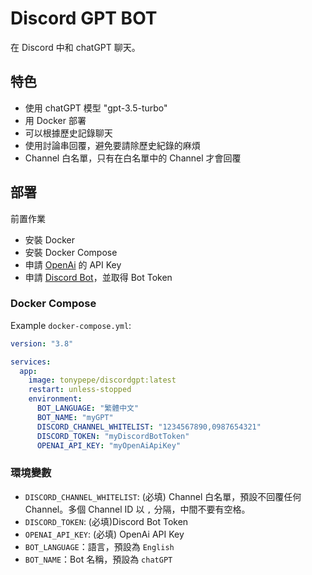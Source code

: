 # Discord GPT BOT

在 Discord 中和 chatGPT 聊天。

## 特色

- 使用 chatGPT 模型 "gpt-3.5-turbo"
- 用 Docker 部署
- 可以根據歷史記錄聊天
- 使用討論串回覆，避免要請除歷史紀錄的麻煩
- Channel 白名單，只有在白名單中的 Channel 才會回覆

## 部署

前置作業

- 安裝 Docker
- 安裝 Docker Compose
- 申請 [OpenAi](https://platform.openai.com/) 的 API Key
- 申請 [Discord Bot](https://discord.com/developers/applications)，並取得 Bot Token

### Docker Compose

Example `docker-compose.yml`:

```yml
version: "3.8"

services:
  app:
    image: tonypepe/discordgpt:latest
    restart: unless-stopped
    environment:
      BOT_LANGUAGE: "繁體中文"
      BOT_NAME: "myGPT"
      DISCORD_CHANNEL_WHITELIST: "1234567890,0987654321"
      DISCORD_TOKEN: "myDiscordBotToken"
      OPENAI_API_KEY: "myOpenAiApiKey"

```

### 環境變數

- `DISCORD_CHANNEL_WHITELIST`: (必填) Channel 白名單，預設不回覆任何 Channel。多個 Channel ID 以 `,` 分隔，中間不要有空格。
- `DISCORD_TOKEN`: (必填)Discord Bot Token
- `OPENAI_API_KEY`: (必填) OpenAi API Key
- `BOT_LANGUAGE`：語言，預設為 `English`
- `BOT_NAME`：Bot 名稱，預設為 `chatGPT`
